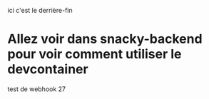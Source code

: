 ici c'est le derrière-fin

# Allez voir dans snacky-backend pour voir comment utiliser le devcontainer

test de webhook 27
